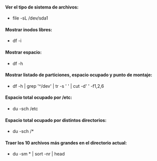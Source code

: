 #### Ver el tipo de sistema de archivos: 
* file -sL /dev/sda1

#### Mostrar inodos libres: 
* df -i

#### Mostrar espacio: 
* df -h

#### Mostrar listado de particiones, espacio ocupado y punto de montaje: 
* df -h | grep '^/dev' | tr -s ' ' | cut -d' ' -f1,2,6

#### Espacio total ocupado por /etc: 
* du -sch /etc

#### Espacio total ocupado por distintos directorios: 
* du -sch /*

#### Traer los 10 archivos más grandes en el directorio actual: 
* du -sm * | sort -nr | head